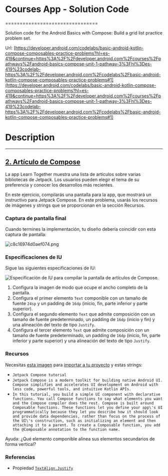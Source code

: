 # Courses App - Solution Code
================================

Solution code for the Android Basics with Compose: Build a grid list practice problem set.

Url: [https://developer.android.com/codelabs/basic-android-kotlin-compose-composables-practice-problems?hl=es-419&continue=https%3A%2F%2Fdeveloper.android.com%2Fcourses%2Fpathways%2Fandroid-basics-compose-unit-1-pathway-3%3Fhl%3Des-419%23codelab-https%3A%2F%2Fdeveloper.android.com%2Fcodelabs%2Fbasic-android-kotlin-compose-composables-practice-problems#1](https://developer.android.com/codelabs/basic-android-kotlin-compose-composables-practice-problems?hl=es-419&continue=https%3A%2F%2Fdeveloper.android.com%2Fcourses%2Fpathways%2Fandroid-basics-compose-unit-1-pathway-3%3Fhl%3Des-419%23codelab-https%3A%2F%2Fdeveloper.android.com%2Fcodelabs%2Fbasic-android-kotlin-compose-composables-practice-problems#1)

# Description

------------


## [2\. Artículo de Compose](https://developer.android.com/codelabs/basic-android-kotlin-compose-composables-practice-problems?hl=es-419&continue=https%3A%2F%2Fdeveloper.android.com%2Fcourses%2Fpathways%2Fandroid-basics-compose-unit-1-pathway-3%3Fhl%3Des-419%23codelab-https%3A%2F%2Fdeveloper.android.com%2Fcodelabs%2Fbasic-android-kotlin-compose-composables-practice-problems#1)

La app Learn Together muestra una lista de artículos sobre varias bibliotecas de Jetpack. Los usuarios pueden elegir el tema de su preferencia y conocer los desarrollos más recientes.

En este ejercicio, compilarás una pantalla para la app, que mostrará un instructivo para Jetpack Compose. En este problema, usarás los recursos de imágenes y strings que se proporcionan en la sección Recursos.

### Captura de pantalla final

Cuando termines la implementación, tu diseño debería coincidir con esta captura de pantalla:

![c8c16974d0aef074.png](https://developer.android.com/static/codelabs/basic-android-kotlin-compose-composables-practice-problems/img/c8c16974d0aef074.png?hl=es-419)

### Especificaciones de IU

Sigue las siguientes especificaciones de IU:

![Especificación de IU para compilar la pantalla de artículos de Compose.](https://developer.android.com/static/codelabs/basic-android-kotlin-compose-composables-practice-problems/img/905139e48ed11bee.png?hl=es-419)

1.  Configura la imagen de modo que ocupe el ancho completo de la pantalla.
2.  Configura el primer elemento `Text` componible con un tamaño de fuente `24sp` y un padding de `16dp` (inicio, fin, parte inferior y parte superior).
3.  Configura el segundo elemento `Text` que admite composición con un tamaño de fuente predeterminado, un padding de `16dp` (inicio y fin) y una alineación del texto de tipo `Justify`.
4.  Configura el tercer elemento `Text` que admite composición con un tamaño de fuente predeterminado, un padding de `16dp` (inicio, fin, parte inferior y parte superior) y una alineación del texto de tipo `Justify`.

### Recursos

Necesitas [esta imagen](https://github.com/google-developer-training/basic-android-kotlin-compose-training-practice-problems/blob/main/Unit%201/Pathway%203/ComposeArticle/app/src/main/res/drawable-nodpi/bg_compose_background.png) para [importar a tu proyecto](https://developer.android.com/codelabs/basic-android-kotlin-compose-add-images?hl=es-419#0) y estas strings:

-   `Jetpack Compose tutorial`
-   `Jetpack Compose is a modern toolkit for building native Android UI. Compose simplifies and accelerates UI development on Android with less code, powerful tools, and intuitive Kotlin APIs.`
-   `In this tutorial, you build a simple UI component with declarative functions. You call Compose functions to say what elements you want and the Compose compiler does the rest. Compose is built around Composable functions. These functions let you define your app\'s UI programmatically because they let you describe how it should look and provide data dependencies, rather than focus on the process of the UI\'s construction, such as initializing an element and then attaching it to a parent. To create a Composable function, you add the @Composable annotation to the function name.`

Ayuda: ¿Qué elemento componible alinea sus elementos secundarios de forma vertical?

### Referencias

-   Propiedad [`TextAlign.Justify`](https://developer.android.com/reference/kotlin/androidx/compose/ui/text/style/TextAlign?hl=es-419#Justify\(\))